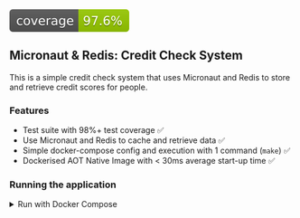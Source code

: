 <img src="./badges/jacoco.svg" style="display: flex;" alt="jacoco-test-coverage-badge">

## Micronaut & Redis: Credit Check System

This is a simple credit check system that uses Micronaut and Redis to store and retrieve credit scores for people.

### Features

- Test suite with 98%+ test coverage ✅
- Use Micronaut and Redis to cache and retrieve data ✅
- Simple docker-compose config and execution with 1 command (`make`) ✅
- Dockerised AOT Native Image with < 30ms average start-up time ✅

### Running the application

<details>
<summary>Run with Docker Compose</summary><br />
Executing the below command will boot up the Micronaut & Redis containers in a Docker network using Docker Compose.

```shell
make
```
</details>